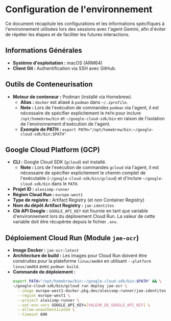 # Configuration de l'environnement

Ce document récapitule les configurations et les informations spécifiques à l'environnement utilisées lors des sessions avec l'agent Gemini, afin d'éviter de répéter les étapes et de faciliter les futures interactions.

## Informations Générales

-   **Système d'exploitation :** macOS (ARM64)
-   **Client Git :** Authentification via SSH avec GitHub.

## Outils de Conteneurisation

-   **Moteur de conteneur :** Podman (installé via Homebrew).
    -   **Alias :** `docker` est aliasé à `podman` dans `~/.zprofile`.
    -   **Note :** Lors de l'exécution de commandes `podman` via l'agent, il est nécessaire de spécifier explicitement le `PATH` pour inclure `/opt/homebrew/bin` et `~/google-cloud-sdk/bin` en raison de l'isolation de l'environnement d'exécution de l'agent.
    -   **Exemple de PATH :** `export PATH="/opt/homebrew/bin:~/google-cloud-sdk/bin:$PATH"`

## Google Cloud Platform (GCP)

-   **CLI :** Google Cloud SDK (`gcloud`) est installé.
    -   **Note :** Lors de l'exécution de commandes `gcloud` via l'agent, il est nécessaire de spécifier explicitement le chemin complet de l'exécutable (`~/google-cloud-sdk/bin/gcloud`) et d'inclure `~/google-cloud-sdk/bin` dans le `PATH`.
-   **Projet ID :** `alexismp-runner`
-   **Région Cloud Run :** `europe-west1`
-   **Type de registre :** Artifact Registry (et non Container Registry)
-   **Nom du dépôt Artifact Registry :** `jae-identites`
-   **Clé API Google :** `GOOGLE_API_KEY` est fournie en tant que variable d'environnement lors du déploiement Cloud Run. La valeur de cette variable doit être récupérée depuis le fichier `.env`.

## Déploiement Cloud Run (Module `jae-ocr`)

-   **Image Docker :** `jae-ocr:latest`
-   **Architecture de build :** Les images pour Cloud Run doivent être construites pour la plateforme `linux/amd64` en utilisant `--platform linux/amd64` avec `podman build`.
-   **Commande de déploiement :**
    ```bash
    export PATH="/opt/homebrew/bin:~/google-cloud-sdk/bin:$PATH" && \
    ~/google-cloud-sdk/bin/gcloud run deploy jae-ocr \
      --image europe-west1-docker.pkg.dev/alexismp-runner/jae-identites/jae-ocr:latest \
      --region europe-west1 \
      --project alexismp-runner \
      --set-env-vars GOOGLE_API_KEY=[VALEUR_DE_GOOGLE_API_KEY] \
      --allow-unauthenticated \
      --timeout 600
    ```